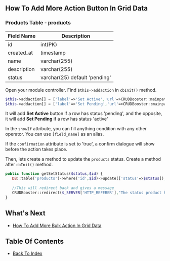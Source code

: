 ## How To Add More Action Button In Grid Data

### Products Table - products
| Field Name | Description | 
| ---------- | ----------- |
| id | int(PK) |
| created_at | timestamp |
| name | varchar(255) |
| description | varchar(255) |
| status | varchar(25) default 'pending' |

Open your module controller. Find `$this->addaction` in `cbInit()` method.

```php
$this->addaction[] = ['label'=>'Set Active','url'=>CRUDBooster::mainpath('set-status/active/[id]'),'icon'=>'fas fa-check','color'=>'success','showIf'=>"[status] == 'pending'"];
$this->addaction[] = ['label'=>'Set Pending','url'=>CRUDBooster::mainpath('set-status/pending/[id]'),'icon'=>'fas fa-ban','color'=>'warning','showIf'=>"[status] == 'active'", 'confirmation' => true];
```
It will add **Set Active** button if a row has status 'pending', and the opposite, it will add **Set Pending** if a row has status 'active'

In the `showIf` attribute, you can fill anything condition with any other operator. You can use `[field_name]` as an alias.

If the `confirmation` attribute is set to 'true', a confirm dialogue will show before the action takes place.

Then, lets create a method to update the `products` status. Create a method after `cbInit()` method.
```php
public function getSetStatus($status,$id) {
   DB::table('products')->where('id',$id)->update(['status'=>$status]);
   
   //This will redirect back and gives a message
   CRUDBooster::redirect($_SERVER['HTTP_REFERER'],"The status product has been updated !","info");
}
```

## What's Next
- [How To Add More Bulk Action In Grid Data](./how-add-bulk-button.md)

## Table Of Contents
- [Back To Index](./index.md)